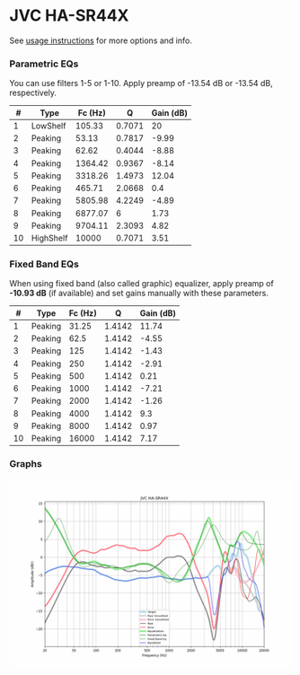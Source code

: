 # JVC HA-SR44X
See [usage instructions](https://github.com/jaakkopasanen/AutoEq#usage) for more options and info.

### Parametric EQs
You can use filters 1-5 or 1-10. Apply preamp of -13.54 dB or -13.54 dB, respectively.

|   # | Type      |   Fc (Hz) |      Q |   Gain (dB) |
|-----|-----------|-----------|--------|-------------|
|   1 | LowShelf  |    105.33 | 0.7071 |       20    |
|   2 | Peaking   |     53.13 | 0.7817 |       -9.99 |
|   3 | Peaking   |     62.62 | 0.4044 |       -8.88 |
|   4 | Peaking   |   1364.42 | 0.9367 |       -8.14 |
|   5 | Peaking   |   3318.26 | 1.4973 |       12.04 |
|   6 | Peaking   |    465.71 | 2.0668 |        0.4  |
|   7 | Peaking   |   5805.98 | 4.2249 |       -4.89 |
|   8 | Peaking   |   6877.07 | 6      |        1.73 |
|   9 | Peaking   |   9704.11 | 2.3093 |        4.82 |
|  10 | HighShelf |  10000    | 0.7071 |        3.51 |

### Fixed Band EQs
When using fixed band (also called graphic) equalizer, apply preamp of **-10.93 dB** (if available) and set gains manually with these parameters.

|   # | Type    |   Fc (Hz) |      Q |   Gain (dB) |
|-----|---------|-----------|--------|-------------|
|   1 | Peaking |     31.25 | 1.4142 |       11.74 |
|   2 | Peaking |     62.5  | 1.4142 |       -4.55 |
|   3 | Peaking |    125    | 1.4142 |       -1.43 |
|   4 | Peaking |    250    | 1.4142 |       -2.91 |
|   5 | Peaking |    500    | 1.4142 |        0.21 |
|   6 | Peaking |   1000    | 1.4142 |       -7.21 |
|   7 | Peaking |   2000    | 1.4142 |       -1.26 |
|   8 | Peaking |   4000    | 1.4142 |        9.3  |
|   9 | Peaking |   8000    | 1.4142 |        0.97 |
|  10 | Peaking |  16000    | 1.4142 |        7.17 |

### Graphs
![](./JVC%20HA-SR44X.png)
